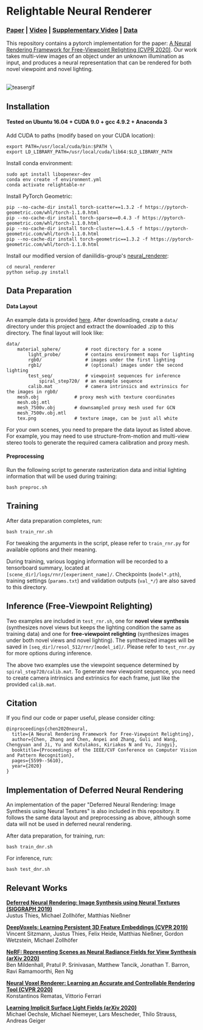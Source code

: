 # Relightable Neural Renderer
### [Paper](https://arxiv.org/abs/1911.11530) | [Video](https://drive.google.com/file/d/1_uqgmkfQCjItk3sT6ye247Tjl_SWnQLD/view?usp=sharing) | [Supplementary Video](https://drive.google.com/file/d/1mCBHOCJ4h6dlh3NETotpWBbWVv0COPZj/view?usp=sharing) | [Data](https://drive.google.com/drive/folders/11-YKY9e3aPhSYm7k9i9sA4clAYMvc4gM?usp=sharing)
This repository contains a pytorch implementation for the paper: [A Neural Rendering Framework for Free-Viewpoint Relighting (CVPR 2020)](https://arxiv.org/abs/1911.11530). Our work takes multi-view images of an object under an unknown illumination as input, and produces a neural representation that can be rendered for both novel viewpoint and novel lighting.<br><br>

![teasergif](https://github.com/LansburyCH/relightable-nr/blob/master/other/teaser.gif)

## Installation

#### Tested on Ubuntu 16.04 + CUDA 9.0 + gcc 4.9.2 + Anaconda 3

Add CUDA to paths (modify based on your CUDA location):
```
export PATH=/usr/local/cuda/bin:$PATH \
export LD_LIBRARY_PATH=/usr/local/cuda/lib64:$LD_LIBRARY_PATH
```
Install conda environment:
```
sudo apt install libopenexr-dev
conda env create -f environment.yml
conda activate relightable-nr
```
Install PyTorch Geometric:
```
pip --no-cache-dir install torch-scatter==1.3.2 -f https://pytorch-geometric.com/whl/torch-1.1.0.html
pip --no-cache-dir install torch-sparse==0.4.3 -f https://pytorch-geometric.com/whl/torch-1.1.0.html 
pip --no-cache-dir install torch-cluster==1.4.5 -f https://pytorch-geometric.com/whl/torch-1.1.0.html 
pip --no-cache-dir install torch-geometric==1.3.2 -f https://pytorch-geometric.com/whl/torch-1.1.0.html
```

Install our modified version of daniilidis-group's [neural_renderer](https://github.com/daniilidis-group/neural_renderer):
```
cd neural_renderer
python setup.py install
```

## Data Preparation
#### Data Layout
An example data is provided [here](https://drive.google.com/file/d/1jlQFeQnZy7jW87-_exv3LZ_cKlkZxVst/view?usp=sharing). After downloading, create a ```data/``` directory under this project and extract the downloaded .zip to this directory. The final layout will look like:
```
data/
    material_sphere/         # root directory for a scene
        light_probe/         # contains environment maps for lighting
        rgb0/                # images under the first lighting
        rgb1/                # (optional) images under the second lighting
        test_seq/            # viewpoint sequences for inference
            spiral_step720/  # an example sequence
        calib.mat            # camera intrinsics and extrinsics for the images in rgb0/
	mesh.obj             # proxy mesh with texture coordinates
	mesh.obj.mtl
	mesh_7500v.obj       # downsampled proxy mesh used for GCN
	mesh_7500v.obj.mtl
	tex.png              # texture image, can be just all white
```
For your own scenes, you need to prepare the data layout as listed above. For example, you may need to use structure-from-motion and multi-view stereo tools to generate the required camera calibration and proxy mesh.

#### Preprocessing
Run the following script to generate rasterization data and initial lighting information that will be used during training:
```
bash preproc.sh
```

## Training
After data preparation completes, run:
```
bash train_rnr.sh
```
For tweaking the arguments in the script, please refer to ```train_rnr.py``` for available options and their meaning. 

During training, various logging information will be recorded to a tensorboard summary, located at ```[scene_dir]/logs/rnr/[experiment_name]/```. Checkpoints (```model*.pth```), training settings (```params.txt```) and validation outputs (```val_*/```) are also saved to this directory.

## Inference (Free-Viewpoint Relighting)
Two examples are included in ```test_rnr.sh```, one for **novel view synthesis** (synthesizes novel views but keeps the lighting condition the same as training data) and one for **free-viewpoint relighting** (synthesizes images under both novel views and novel lighting). The synthesized images will be saved in ```[seq_dir]/resol_512/rnr/[model_id]/```. Please refer to ```test_rnr.py``` for more options during inference. 

The above two examples use the viewpoint sequence determined by ```spiral_step720/calib.mat```. To generate new viewpoint sequence, you need to create camera intrinsics and extrinsics for each frame, just like the provided ```calib.mat```.

## Citation
If you find our code or paper useful, please consider citing:
```
@inproceedings{chen2020neural,
  title={A Neural Rendering Framework for Free-Viewpoint Relighting},
  author={Chen, Zhang and Chen, Anpei and Zhang, Guli and Wang, Chengyuan and Ji, Yu and Kutulakos, Kiriakos N and Yu, Jingyi},
  booktitle={Proceedings of the IEEE/CVF Conference on Computer Vision and Pattern Recognition},
  pages={5599--5610},
  year={2020}
}
```

## Implementation of Deferred Neural Rendering
An implementation of the paper "Deferred Neural Rendering: Image Synthesis using Neural Textures" is also included in this repository. It follows the same data layout and preprocessing as above, although some data will not be used in deferred neural rendering. 

After data preparation, for training, run:
```
bash train_dnr.sh
```
For inference, run:
```
bash test_dnr.sh
```

## Relevant Works
[**Deferred Neural Rendering: Image Synthesis using Neural Textures (SIGGRAPH 2019)**](https://niessnerlab.org/projects/thies2019neural.html)<br>
Justus Thies, Michael Zollhöfer, Matthias Nießner

[**DeepVoxels: Learning Persistent 3D Feature Embeddings (CVPR 2019)**](https://vsitzmann.github.io/deepvoxels/)<br>
Vincent Sitzmann, Justus Thies, Felix Heide, Matthias Nießner, Gordon Wetzstein, Michael Zollhöfer

[**NeRF: Representing Scenes as Neural Radiance Fields for View Synthesis (arXiv 2020)**](http://www.matthewtancik.com/nerf)<br>
Ben Mildenhall, Pratul P. Srinivasan, Matthew Tancik, Jonathan T. Barron, Ravi Ramamoorthi, Ren Ng

[**Neural Voxel Renderer: Learning an Accurate and Controllable Rendering Tool (CVPR 2020)**](http://www.krematas.com/nvr/index.html)<br>
Konstantinos Rematas, Vittorio Ferrari

[**Learning Implicit Surface Light Fields (arXiv 2020)**](https://arxiv.org/abs/2003.12406)<br>
Michael Oechsle, Michael Niemeyer, Lars Mescheder, Thilo Strauss, Andreas Geiger
